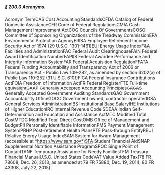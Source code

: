 ##### § 200.0 Acronyms. #####

Acronym TermCAS Cost Accounting StandardsCFDA Catalog of Federal Domestic AssistanceCFR Code of Federal RegulationsCMIA Cash Management Improvement ActCOG Councils Of GovernmentsCOSO Committee of Sponsoring Organizations of the Treadway CommissionEPA Environmental Protection AgencyERISA Employee Retirement Income Security Act of 1974 (29 U.S.C. 1301-1461)EUI Energy Usage IndexF&A Facilities and AdministrationFAC Federal Audit ClearinghouseFAIN Federal Award Identification NumberFAPIIS Federal Awardee Performance and Integrity Information SystemFAR Federal Acquisition RegulationFFATA Federal Funding Accountability and Transparency Act of 2006 or Transparency Act - Public Law 109-282, as amended by section 6202(a) of Public Law 110-252 (31 U.S.C. 6101)FICA Federal Insurance Contributions ActFOIA Freedom of Information ActFR Federal RegisterFTE Full-time equivalentGAAP Generally Accepted Accounting PrinciplesGAGAS Generally Accepted Government Auditing StandardsGAO Government Accountability OfficeGOCO Government owned, contractor operatedGSA General Services AdministrationIBS Institutional Base SalaryIHE Institutions of Higher EducationIRC Internal Revenue CodeISDEAA Indian Self-Determination and Education and Assistance ActMTC Modified Total CostMTDC Modified Total Direct CostOMB Office of Management and BudgetPII Personally Identifiable InformationPMS Payment Management SystemPRHP Post-retirement Health PlansPTE Pass-through EntityREUI Relative Energy Usage IndexSAM System for Award Management (accessible at *https://www.sam.gov*)SFA Student Financial AidSNAP Supplemental Nutrition Assistance ProgramSPOC Single Point of ContactTANF Temporary Assistance for Needy FamiliesTFM Treasury Financial ManualU.S.C. United States CodeVAT Value Added Tax[78 FR 78608, Dec. 26, 2013, as amended at 79 FR 75880, Dec. 19, 2014; 80 FR 43308, July 22, 2015]